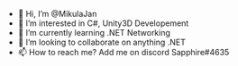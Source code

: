 - 👋 Hi, I’m @MikulaJan
- 👀 I’m interested in C#, Unity3D Developement
- 🌱 I’m currently learning .NET Networking
- 💞️ I’m looking to collaborate on anything .NET
- 📫 How to reach me? Add me on discord Sapphire#4635
